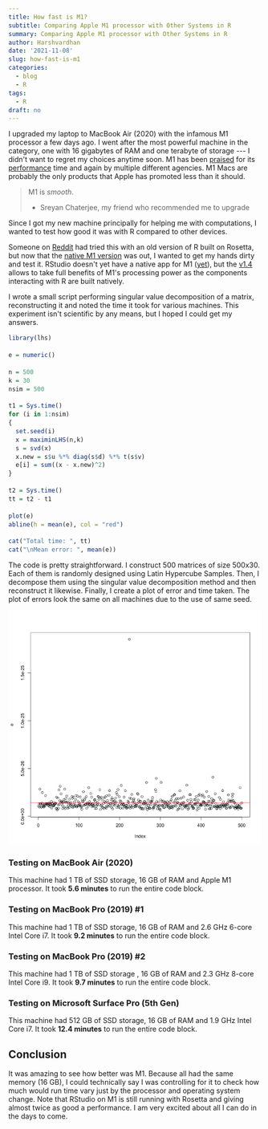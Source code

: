 ```yaml
---
title: How fast is M1?
subtitle: Comparing Apple M1 processor with Other Systems in R
summary: Comparing Apple M1 processor with Other Systems in R
author: Harshvardhan
date: '2021-11-08'
slug: how-fast-is-m1
categories:
  - blog
  - R
tags:
  - R
draft: no
---
```


I upgraded my laptop to MacBook Air (2020) with the infamous M1 processor a few days ago. I went after the most powerful machine in the category, one with 16 gigabytes of RAM and one terabyte of storage --- I didn't want to regret my choices anytime soon. M1 has been [praised](https://www.tomsguide.com/news/intel-alder-lake-chips-beat-apple-m1-max-for-speed-but-thats-only-half-the-story) for its [performance](https://www.cpubenchmark.net/cpu.php?cpu=Apple+M1+8+Core+3200+MHz&id=4104) time and again by multiple different agencies. M1 Macs are probably the only products that Apple has promoted less than it should.

> M1 is *smooth*.
>
> -   Sreyan Chaterjee, my friend who recommended me to upgrade

Since I got my new machine principally for helping me with computations, I wanted to test how good it was with R compared to other devices.

Someone on [Reddit](https://www.reddit.com/r/rstats/comments/k9z0xn/comment/gf8oyoq/?utm_source=share&utm_medium=web2x&context=3) had tried this with an old version of R built on Rosetta, but now that the [native M1 version](https://mac.r-project.org) was out, I wanted to get my hands dirty and test it. RStudio doesn't yet have a native app for M1 ([yet](https://community.rstudio.com/t/rstudio-on-macbook-air-m1/113848)), but the [v1.4](https://blog.rstudio.com/2021/06/09/rstudio-v1-4-update-whats-new/) allows to take full benefits of M1's processing power as the components interacting with R are built natively.

I wrote a small script performing singular value decomposition of a matrix, reconstructing it and noted the time it took for various machines. This experiment isn't scientific by any means, but I hoped I could get my answers.

``` r
library(lhs)

e = numeric()

n = 500
k = 30
nsim = 500

t1 = Sys.time()
for (i in 1:nsim)
{
  set.seed(i)
  x = maximinLHS(n,k)
  s = svd(x)
  x.new = s$u %*% diag(s$d) %*% t(s$v)
  e[i] = sum((x - x.new)^2)
}

t2 = Sys.time()
tt = t2 - t1

plot(e)
abline(h = mean(e), col = "red")

cat("Total time: ", tt)
cat("\nMean error: ", mean(e))
```

The code is pretty straightforward. I construct 500 matrices of size 500x30. Each of them is randomly designed using Latin Hypercube Samples. Then, I decompose them using the singular value decomposition method and then reconstruct it likewise. Finally, I create a plot of error and time taken. The plot of errors look the same on all machines due to the use of same seed.

![Errors in matrix decomposition and reconstruction via singular value decomposition.](images/Rplot01.png "Errors in Matrix Reconstruction")

### Testing on MacBook Air (2020)

This machine had 1 TB of SSD storage, 16 GB of RAM and Apple M1 processor. It took **5.6 minutes** to run the entire code block.

### Testing on MacBook Pro (2019) #1

This machine had 1 TB of SSD storage, 16 GB of RAM and 2.6 GHz 6-core Intel Core i7. It took **9.2 minutes** to run the entire code block.

### Testing on MacBook Pro (2019) #2

This machine had 1 TB of SSD storage , 16 GB of RAM and 2.3 GHz 8-core Intel Core i9. It took **9.7 minutes** to run the entire code block.

### Testing on Microsoft Surface Pro (5th Gen)

This machine had 512 GB of SSD storage, 16 GB of RAM and 1.9 GHz Intel Core i7. It took **12.4 minutes** to run the entire code block.

## Conclusion

It was amazing to see how better was M1. Because all had the same memory (16 GB), I could technically say I was controlling for it to check how much would run time vary just by the processor and operating system change. Note that RStudio on M1 is still running with Rosetta and giving almost twice as good a performance. I am very excited about all I can do in the days to come.
